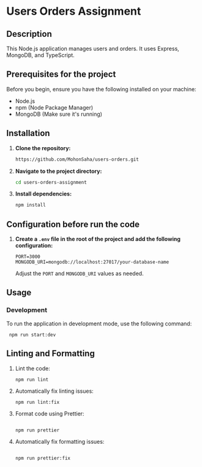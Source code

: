 # Users Orders Assignment

## Description

This Node.js application manages users and orders. It uses Express, MongoDB, and TypeScript.

## Prerequisites for the project

Before you begin, ensure you have the following installed on your machine:

- Node.js
- npm (Node Package Manager)
- MongoDB (Make sure it's running)

## Installation

1. **Clone the repository:**

   ```bash
   https://github.com/MohonSaha/users-orders.git
   ```

2. **Navigate to the project directory:**

   ```bash
   cd users-orders-assignment
   ```

3. **Install dependencies:**

   ```bash
   npm install
   ```

## Configuration before run the code

1. **Create a `.env` file in the root of the project and add the following configuration:**

   ```
   PORT=3000
   MONGODB_URI=mongodb://localhost:27017/your-database-name
   ```

   Adjust the `PORT` and `MONGODB_URI` values as needed.

## Usage

### Development

To run the application in development mode, use the following command:

     npm run start:dev

## Linting and Formatting

1.  Lint the code:

    ```bash
    npm run lint
    ```

2.  Automatically fix linting issues:

    ```
    npm run lint:fix
    ```

3.  Format code using Prettier:

    ```

    npm run prettier

    ```

4.  Automatically fix formatting issues:

    ```

    npm run prettier:fix

    ```
